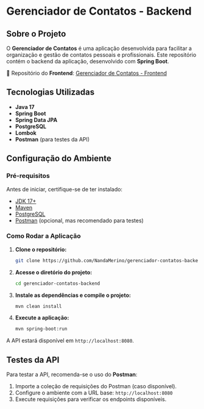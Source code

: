 # Gerenciador de Contatos - Backend

## Sobre o Projeto
O **Gerenciador de Contatos** é uma aplicação desenvolvida para facilitar a organização e gestão de contatos pessoais e profissionais. Este repositório contém o backend da aplicação, desenvolvido com **Spring Boot**.

🔗 Repositório do **Frontend**: [Gerenciador de Contatos - Frontend](https://github.com/NandaMerino/gerenciador-contatos-frontend)

## Tecnologias Utilizadas
- **Java 17**
- **Spring Boot**
- **Spring Data JPA**
- **PostgreSQL**
- **Lombok**
- **Postman** (para testes da API)

## Configuração do Ambiente
### Pré-requisitos
Antes de iniciar, certifique-se de ter instalado:
- [JDK 17+](https://adoptopenjdk.net/)
- [Maven](https://maven.apache.org/)
- [PostgreSQL](https://www.postgresql.org/)
- [Postman](https://www.postman.com/) (opcional, mas recomendado para testes)
  
### Como Rodar a Aplicação
1. **Clone o repositório:**
   ```sh
   git clone https://github.com/NandaMerino/gerenciador-contatos-backend.git

2. **Acesse o diretório do projeto:**
   ```sh
   cd gerenciador-contatos-backend

3. **Instale as dependências e compile o projeto:**
   ```sh
   mvn clean install

4. **Execute a aplicação:**
   ```sh
   mvn spring-boot:run

A API estará disponível em `http://localhost:8080`.

## Testes da API

Para testar a API, recomenda-se o uso do **Postman**:

1. Importe a coleção de requisições do Postman (caso disponível).
2. Configure o ambiente com a URL base:
   `http://localhost:8080`
3. Execute requisições para verificar os endpoints disponíveis.
